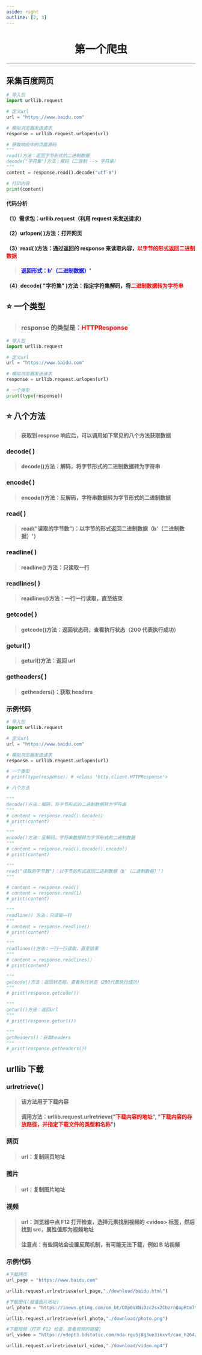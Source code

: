 ```yaml
---
aside: right
outline: [2, 3]
---
```


<h1 style="text-align: center; font-weight: bold;">第一个爬虫</h1>

---

## 采集百度网页

```python
# 导入包
import urllib.request

# 定义url
url = "https://www.baidu.com"

# 模拟浏览器发送请求
response = urllib.request.urlopen(url)

# 获取响应中的页面源码
"""
read()方法：返回字节形式的二进制数据
decode("字符集")方法；解码（二进制 --> 字符串）
"""
content = response.read().decode("utf-8")

# 打印内容
print(content)
```

#### 代码分析

#### （1）需求包：urllib.request（利用 request 来发送请求）

#### （2）urlopen( )方法：打开网页

#### （3）read( )方法：通过返回的 response 来读取内容，<span style="color:red;font-weight:bold">以字节的形式返回二进制数据</span>

> #### <span style="color:blue;font-weight:bold">返回形式：b'（二进制数据）'</span>

#### （4）decode( "字符集" )方法：指定字符集解码，将<span style="color:red;font-weight:bold">二进制数据转为字符串</span>

## ⭐ 一个类型

> <h3>response 的类型是：<span style="color:red;font-weight:bold">HTTPResponse</span></h3>

```python
# 导入包
import urllib.request

# 定义url
url = "https://www.baidu.com"

# 模拟浏览器发送请求
response = urllib.request.urlopen(url)

# 一个类型
print(type(response))
```

## ⭐ 八个方法

> #### 获取到 respnse 响应后，可以调用如下常见的八个方法获取数据

### decode( )

> #### decode()方法：解码，将字节形式的二进制数据转为字符串

### encode( )

> #### encode()方法：反解码，字符串数据转为字节形式的二进制数据

### read( )

> #### read("读取的字节数")：以字节的形式返回二进制数据（b'（二进制数据）'）

### readline( )

> #### readline() 方法：只读取一行

### readlines( )

> #### readlines()方法：一行一行读取，直至结束

### getcode( )

> #### getcode()方法：返回状态码，查看执行状态（200 代表执行成功）

### geturl( )

> #### geturl()方法：返回 url

### getheaders( )

> #### getheaders()：获取 headers

### 示例代码

```python
# 导入包
import urllib.request

# 定义url
url = "https://www.baidu.com"

# 模拟浏览器发送请求
response = urllib.request.urlopen(url)

# 一个类型
# print(type(response)) # <class 'http.client.HTTPResponse'>

# 八个方法

"""
decode()方法：解码，将字节形式的二进制数据转为字符串
"""
# content = response.read().decode()
# print(content)

"""
encode()方法：反解码，字符串数据转为字节形式的二进制数据
"""
# content = response.read().decode().encode()
# print(content)

"""
read("读取的字节数")：以字节的形式返回二进制数据（b'（二进制数据）'）
"""

# content = response.read()
# content = response.read(1)
# print(content)

"""
readline() 方法：只读取一行
"""
# content = response.readline()
# print(content)

"""
readlines()方法：一行一行读取，直至结束
"""
# content = response.readlines()
# print(content)

"""
getcode()方法：返回状态码，查看执行状态（200代表执行成功）
"""
# print(response.getcode())

"""
geturl()方法：返回url
"""
# print(response.geturl())

"""
getheaders()：获取headers
"""
# print(response.getheaders())
```

## urllib 下载

### urlretrieve( )

> #### 该方法用于下载内容
>
> #### 调用方法：urllib.request.urlretrieve("<span style="color:red;font-weight:bold">下载内容的地址</span>", "<span style="color:red;font-weight:bold">下载内容的存放路径，并指定下载文件的类型和名称</span>")

### 网页

> #### url：复制网页地址

### 图片

> #### url：复制图片地址

### 视频

> #### url：浏览器中点 F12 打开检查，选择元素找到视频的 &lt;video&gt; 标签，然后找到 src，属性值即为视频地址
>
> #### 注意点：有些网站会设置反爬机制，有可能无法下载，例如 B 站视频

### 示例代码

```python
#下载网页
url_page = "https://www.baidu.com"

urllib.request.urlretrieve(url_page,"./download/baidu.html")

#下载图片(赋值图片地址)
url_photo = "https://inews.gtimg.com/om_bt/OXp0VXNiDzc2sx2CbzrnQapRtm7twZesN4jitAz_K2C4MAA/641"

urllib.request.urlretrieve(url_photo,"./download/photo.png")

#下载视频（打开 F12 检查，查看视频的链接）
url_video = "https://vdept3.bdstatic.com/mda-rgu5j8g3ue3ikxvf/cae_h264/1753761415165637196/mda-rgu5j8g3ue3ikxvf.mp4?v_from_s=hkapp-haokan-hna&auth_key=1753866773-0-0-85ceb8d7d4320c7d33a0c5158b1ff232&bcevod_channel=searchbox_feed&pd=1&cr=0&cd=0&pt=3&logid=0773456706&vid=6206039417537893107&klogid=0773456706&abtest="

urllib.request.urlretrieve(url_video,"./download/video.mp4")
```
